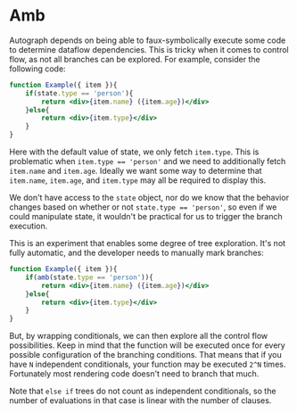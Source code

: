 # Amb

Autograph depends on being able to faux-symbolically execute some code to determine dataflow dependencies. This is tricky when it comes to control flow, as not all branches can be explored. For example, consider the following code:

```jsx
function Example({ item }){
    if(state.type == 'person'){
        return <div>{item.name} ({item.age})</div>
    }else{
        return <div>{item.type}</div>
    }
}
```

Here with the default value of state, we only fetch `item.type`. This is problematic when `item.type == 'person'` and we need to additionally fetch `item.name` and `item.age`. Ideally we want some way to determine that `item.name`, `item.age`, and `item.type` may all be required to display this.

We don't have access to the `state` object, nor do we know that the behavior changes based on whether or not `state.type == 'person'`, so even if we could manipulate state, it wouldn't be practical for us to trigger the branch execution. 

This is an experiment that enables some degree of tree exploration. It's not fully automatic, and the developer needs to manually mark branches:


```jsx
function Example({ item }){
    if(amb(state.type == 'person')){
        return <div>{item.name} ({item.age})</div>
    }else{
        return <div>{item.type}</div>
    }
}
```

But, by wrapping conditionals, we can then explore all the control flow possibilities. Keep in mind that the function will be executed once for every possible configuration of the branching conditions. That means that if you have `N` independent conditionals, your function may be executed `2^N` times. Fortunately most rendering code doesn't need to branch that much. 

Note that `else if` trees do not count as independent conditionals, so the number of evaluations in that case is linear with the number of clauses. 

